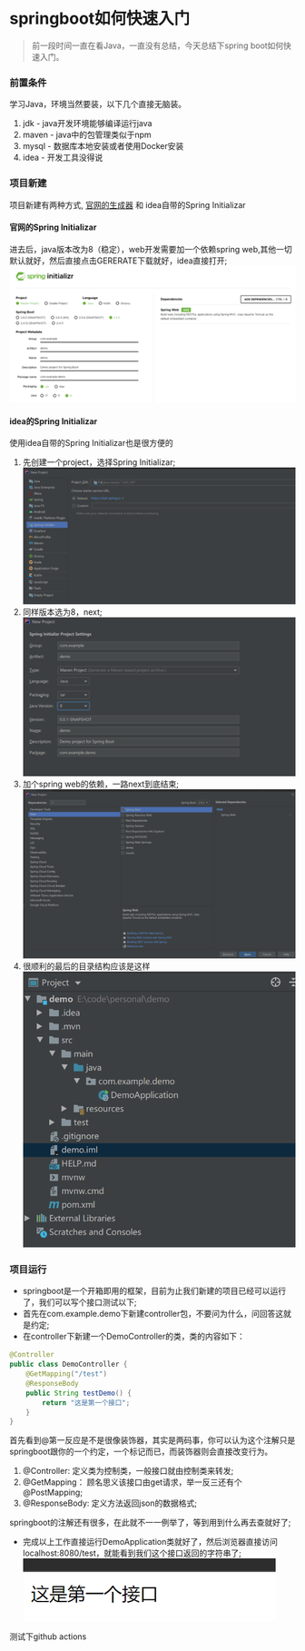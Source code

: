 # springboot如何快速入门


> 前一段时间一直在看Java，一直没有总结，今天总结下spring boot如何快速入门。

### 前置条件
学习Java，环境当然要装，以下几个直接无脑装。
1. jdk - java开发环境能够编译运行java
2. maven - java中的包管理类似于npm
3. mysql - 数据库本地安装或者使用Docker安装
4. idea - 开发工具没得说

### 项目新建
项目新建有两种方式, [官网的生成器](https://start.spring.io/) 和 idea自带的Spring Initializar

#### 官网的Spring Initializar
进去后，java版本改为8（稳定），web开发需要加一个依赖spring web,其他一切默认就好，然后直接点击GERERATE下载就好，idea直接打开;
![avatar](/images/posts/springInit.png)

#### idea的Spring Initializar
使用idea自带的Spring Initializar也是很方便的
1. 先创建一个project，选择Spring Initializar;
![avatar](/images/posts/springInitIdea.png)
2. 同样版本选为8，next;
![avatar](/images/posts/springInitIdea2.png)
3. 加个spring web的依赖，一路next到底结束;
![avatar](/images/posts/springInitIdea3.png)
4. 很顺利的最后的目录结构应该是这样
![avatar](/images/posts/springInitProject.png)

### 项目运行
* springboot是一个开箱即用的框架，目前为止我们新建的项目已经可以运行了，我们可以写个接口测试以下;
* 首先在com.example.demo下新建controller包，不要问为什么，问回答这就是约定;
* 在controller下新建一个DemoController的类，类的内容如下：
```java
@Controller
public class DemoController {
    @GetMapping("/test")
    @ResponseBody
    public String testDemo() {
        return "这是第一个接口";
    }
}
```
首先看到@第一反应是不是很像装饰器，其实是两码事，你可以认为这个注解只是springboot跟你的一个约定，一个标记而已，而装饰器则会直接改变行为。
1. @Controller: 定义类为控制类，一般接口就由控制类来转发;
2. @GetMapping： 顾名思义该接口由get请求，举一反三还有个@PostMapping;
3. @ResponseBody: 定义方法返回json的数据格式;

springboot的注解还有很多，在此就不一一例举了，等到用到什么再去查就好了;

* 完成以上工作直接运行DemoApplication类就好了，然后浏览器直接访问localhost:8080/test，就能看到我们这个接口返回的字符串了;
![avatar](/images/posts/springbootInitTest.png)

测试下github actions



